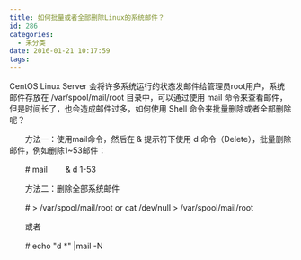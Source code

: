 ```yaml
---
title: 如何批量或者全部删除Linux的系统邮件？
id: 286
categories:
  - 未分类
date: 2016-01-21 10:17:59
tags:
---
```


CentOS Linux Server 会将许多系统运行的状态发邮件给管理员root用户，系统邮件存放在 /var/spool/mail/root 目录中，可以通过使用 mail 命令来查看邮件，但是时间长了，也会造成邮件过多，如何使用 Shell 命令来批量删除或者全部删除呢？

　　方法一：使用mail命令，然后在 &amp; 提示符下使用 d 命令（Delete），批量删除邮件，例如删除1~53邮件：

　　# mail
　　& d 1-53

　　方法二：删除全部系统邮件

　　# > /var/spool/mail/root    or  cat /dev/null > /var/spool/mail/root

　　或者

　　# echo "d *" |mail -N
